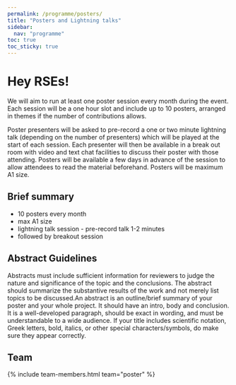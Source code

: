 ```yaml
---
permalink: /programme/posters/
title: "Posters and Lightning talks"
sidebar:
  nav: "programme"
toc: true
toc_sticky: true
---
```


# **Hey RSEs!**

We will aim to run at least one poster session every month during the event. Each session will be a one hour slot and include up to 10 posters, arranged in themes if the number of contributions allows. 

Poster presenters will be asked to pre-record a one or two minute lightning talk (depending on the number of presenters) which will be played at the start of each session. Each presenter will then be available in a break out room with video and text chat facilities to discuss their poster with those attending. Posters will be available a few days in advance of the session to allow attendees to read the material beforehand. Posters will be maximum A1 size.

## Brief summary

* 10 posters every month
* max A1 size
* lightning talk session - pre-record talk 1-2 minutes
* followed by breakout session

## Abstract Guidelines

Abstracts must include sufficient information for reviewers to judge the nature and significance of the topic and the conclusions. The abstract should summarize the substantive results of the work and not merely list topics to be discussed.An abstract is an outline/brief summary of your poster and your whole project. It should have an intro, body and conclusion. It is a well-developed paragraph, should be exact in wording, and must be understandable to a wide audience. If your title includes scientific notation, Greek letters, bold, italics, or other special characters/symbols, do make sure they appear correctly.

## Team

{% include team-members.html team="poster" %}

